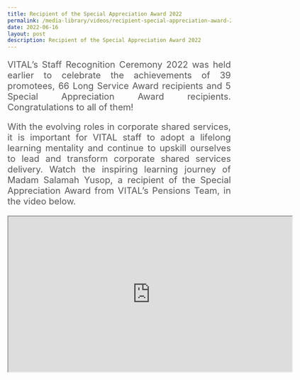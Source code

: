 ```yaml
---
title: Recipient of the Special Appreciation Award 2022
permalink: /media-library/videos/recipient-special-appreciation-award-2022/
date: 2022-06-16
layout: post
description: Recipient of the Special Appreciation Award 2022
---
```

<p style="font-size: 20px;color:#585858;text-align:justify;">
VITAL’s Staff Recognition Ceremony 2022 was held earlier to celebrate the achievements of 39 promotees, 66 Long Service Award recipients and 5 Special Appreciation Award recipients. Congratulations to all of them!
</p>
<p style="font-size: 20px;color:#585858;text-align:justify;">
With the evolving roles in corporate shared services, it is important for VITAL staff to adopt a lifelong learning mentality and continue to upskill ourselves to lead and transform corporate shared services delivery. Watch the inspiring learning journey of Madam Salamah Yusop, a recipient of the Special Appreciation Award from VITAL’s Pensions Team, in the video below.
</p>
<p class="home-video"><iframe allowfullscreen="" allow="encrypted-media" src="https://www.youtube.com/embed/t3TmOxs-bAs?rel=0&amp;showinfo=0" height="350" width="640" title="Recipient of the Special Appreciation Award 2022 Video" id="video_player"></iframe></p>
